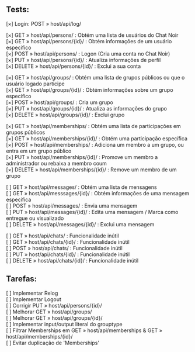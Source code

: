 ## Tests:

[×] Login: POST » host/api/log/  

[×] GET » host/api/persons/ : Obtém uma lista de usuários do Chat Noir  
[×] GET » host/api/persons/{id}/ : Obtém informações de um usuário específico  
[×] POST » host/api/persons/ : Logon (Cria uma conta no Chat Noir)  
[×] PUT » host/api/persons/{id}/ : Atualiza informações de perfil  
[×] DELETE » host/api/persons/{id}/ : Exclui a sua conta  

[×] GET » host/api/groups/ : Obtém uma lista de grupos públicos ou que o usuário logado participe  
[×] GET » host/api/groups/{id}/ : Obtém informações sobre um grupo específico  
[×] POST » host/api/groups/ : Cria um grupo  
[×] PUT » host/api/groups/{id}/ : Atualiza as informações do grupo  
[×] DELETE » host/api/groups/{id}/ : Exclui grupo  

[×] GET » host/api/memberships/ : Obtém uma lista de participações em grupos públicos  
[×] GET » host/api/memberships/{id}/ : Obtém uma participação específica  
[×] POST » host/api/memberships/ : Adiciona um membro a um grupo, ou entra em um grupo público  
[×] PUT » host/api/memberships/{id}/ : Promove um membro a administrador ou rebaixa a membro coum  
[×] DELETE » host/api/memberships/{id}/ : Remove um membro de um grupo  

[ ] GET » host/api/messages/ : Obtém uma lista de mensagens  
[ ] GET » host/api/messsages/{id}/ : Obtém informações de uma mensagem específica  
[ ] POST » host/api/messages/ : Envia uma mensagem  
[ ] PUT » host/api/messages/{id}/ : Edita uma mensagem / Marca como entregue ou visualizado  
[ ] DELETE » host/api/messages/{id}/ : Exclui uma mensagem  

[ ] GET » host/api/chats/ : Funcionalidade inútil  
[ ] GET » host/api/chats/{id}/ : Funcionalidade inútil  
[ ] POST » host/api/chats/ : Funcionalidade inútil  
[ ] PUT » host/api/chats/{id}/ : Funcionalidade inútil  
[ ] DELETE » host/api/chats/{id}/ : Funcionalidade inútil  

## Tarefas:

[ ] Implementar Relog  
[ ] Implementar Logout  
[ ] Corrigir PUT » host/api/persons/{id}/  
[ ] Melhorar GET » host/api/groups/  
[ ] Melhorar GET » host/api/groups/{id}/  
[ ] Implementar input/output literal do grouptype  
[ ] Filtrar Memberships em GET » host/api/memberships & GET » host/api/memberships/{id}/  
[ ] Evitar duplicação de 'Memberships'  
